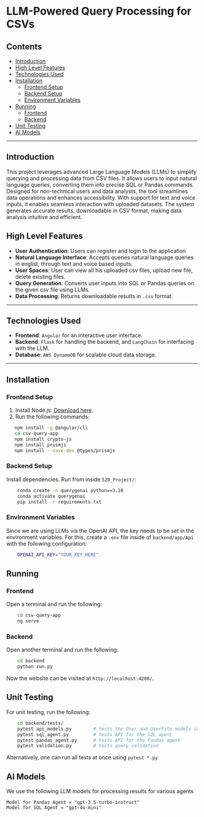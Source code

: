 # LLM-Powered Query Processing for CSVs

## Contents
- [Introduction](#introduction)
- [High Level Features](#high-level-features)
- [Technologies Used](#technologies-used)
- [Installation](#installation)
  - [Frontend Setup](#frontend-setup)
  - [Backend Setup](#backend-setup)
  - [Environment Variables](#environment-variables)
- [Running](#running)
  - [Frontend](#frontend)
  - [Backend](#backend)
- [Unit Testing](#unit-testing)
- [AI Models](#ai-models)

---

## Introduction

This project leverages advanced Large Language Models (LLMs) to simplify querying and processing data from CSV files. It allows users to input natural language queries, converting them into precise SQL or Pandas commands. Designed for non-technical users and data analysts, the tool streamlines data operations and enhances accessibility. With support for text and voice inputs, it enables seamless interaction with uploaded datasets. The system generates accurate results, downloadable in CSV format, making data analysis intuitive and efficient.



## High Level Features  
- **User Authentication**: Users can register and login to the application
- **Natural Language Interface**: Accepts queries natural language queries in englist, through text and voice based inputs.  
- **User Spaces**: User can view all his uploaded csv files, upload new file, delete existing files.
- **Query Generation**: Converts user inputs into SQL or Pandas queries on the given csv file using LLMs.
- **Data Processing**: Returns downloadable results in `.csv` format.

---

## Technologies Used
- **Frontend**: `Angular` for an interactive user interface.  
- **Backend**: `Flask` for handling the backend, and `LangChain` for interfacing with the LLM.  
- **Database**: `AWS DynamoDB` for scalable cloud data storage.  
<!-- - **Deployment**: Docker for containerization and AWS/GCP for cloud deployment.   -->

---

## Installation  

### Frontend Setup  
1. Install Node.js: [Download here](https://nodejs.org/).  
2. Run the following commands:  
```bash  
   npm install -g @angular/cli  
   cd csv-query-app  
   npm install crypto-js  
   npm install prismjs
   npm install --save-dev @types/prismjs
```

### Backend Setup  
Install dependencies. Run from inside `520_Project/`:
```bash
    conda create -n querygenai python==3.10
    conda activate querygenai
    pip install -r requirements.txt
```

### Environment Variables
Since we are using LLMs via the OpenAI API, the key needs to be set in the environment variables. For this, create a `.env` file inside of `backend/app/Api` with the following configuration:
```bash
    OPENAI_API_KEY="YOUR_KEY_HERE"
```

## Running

### Frontend
Open a terminal and run the following:
```bash
    cd csv-query-app  
    ng serve
```

### Backend
Open another terminal and run the following:
```bash
    cd backend
    python run.py
```

Now the website can be visited at `http://localhost:4200/`.

## Unit Testing
For unit testing, run the following:
```bash
    cd backend/tests/
    pytest api_models.py        # tests the User and UserFile models used in the backend
    pytest sql_agent.py         # tests API for the SQL agent
    pytest pandas_agent.py      # tests API for the Pandas agent
    pytest validation.py        # tests query validation         
```
Alternatively, one can run all tests at once using `pytest *.py`

## AI Models

We use the following LLM models for processing results for various agents
```
Model for Pandas Agent = "gpt-3.5-turbo-instruct"
Model for SQL Agent = "gpt-4o-mini"
```